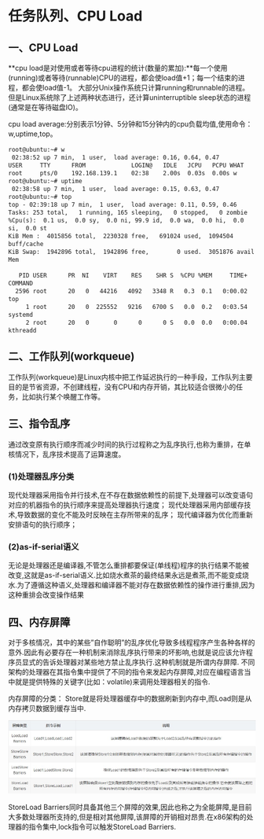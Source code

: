 # 任务队列、CPU Load

## 一、CPU Load

**cpu load是对使用或者等待cpu进程的统计(数量的累加):**每一个使用(running)或者等待(runnable)CPU的进程，都会使load值+1；每一个结束的进程，都会使load值-1。
大部分Unix操作系统只计算running和runnable的进程。但是Linux系统除了上述两种状态进行，还计算uninterruptible sleep状态的进程(通常是在等待磁盘IO)。

cpu load average:分别表示1分钟、5分钟和15分钟内的cpu负载均值,使用命令：w,uptime,top。

```shell
root@ubuntu:~# w
 02:38:52 up 7 min,  1 user,  load average: 0.16, 0.64, 0.47
USER     TTY      FROM             LOGIN@   IDLE   JCPU   PCPU WHAT
root     pts/0    192.168.139.1    02:38    2.00s  0.03s  0.00s w
root@ubuntu:~# uptime
 02:38:58 up 7 min,  1 user,  load average: 0.15, 0.63, 0.47
root@ubuntu:~# top
top - 02:39:18 up 7 min,  1 user,  load average: 0.11, 0.59, 0.46
Tasks: 253 total,   1 running, 165 sleeping,   0 stopped,   0 zombie
%Cpu(s):  0.1 us,  0.0 sy,  0.0 ni, 99.9 id,  0.0 wa,  0.0 hi,  0.0 si,  0.0 st
KiB Mem :  4015856 total,  2230328 free,   691024 used,  1094504 buff/cache
KiB Swap:  1942896 total,  1942896 free,        0 used.  3051876 avail Mem 

   PID USER      PR  NI    VIRT    RES    SHR S  %CPU %MEM     TIME+ COMMAND                             
  2596 root      20   0   44216   4092   3348 R   0.3  0.1   0:00.02 top                                 
     1 root      20   0  225552   9216   6700 S   0.0  0.2   0:03.54 systemd                             
     2 root      20   0       0      0      0 S   0.0  0.0   0:00.04 kthreadd                                                    

```



## 二、工作队列(workqueue)

工作队列(workqueue)是Linux内核中把工作延迟执行的一种手段，工作队列主要目的是节省资源，不创建线程，没有CPU和内存开销，其比较适合很微小的任务，比如执行某个唤醒工作等。

## 三、指令乱序

通过改变原有执行顺序而减少时间的执行过程称之为乱序执行,也称为重排，在单核情况下，乱序技术提高了运算速度。

### (1)处理器乱序分类

现代处理器采用指令并行技术,在不存在数据依赖性的前提下,处理器可以改变语句对应的机器指令的执行顺序来提高处理器执行速度；
现代处理器采用内部缓存技术,导致数据的变化不能及时反映在主存所带来的乱序；
现代编译器为优化而重新安排语句的执行顺序；

### (2)as-if-serial语义

无论是处理器还是编译器,不管怎么重排都要保证(单线程)程序的执行结果不能被改变,这就是as-if-serial语义.比如烧水煮茶的最终结果永远是煮茶,而不能变成烧水.为了遵循这种语义,处理器和编译器不能对存在数据依赖性的操作进行重排,因为这种重排会改变操作结果

## 四、内存屏障

对于多核情况，其中的某些”自作聪明”的乱序优化导致多线程程序产生各种各样的意外.因此有必要存在一种机制来消除乱序执行带来的坏影响,也就是说应该允许程序员显式的告诉处理器对某些地方禁止乱序执行.这种机制就是所谓内存屏障.
不同架构的处理器在其指令集中提供了不同的指令来发起内存屏障,对应在编程语言当中就是提供特殊的关键字(比如：volatile)来调用处理器相关的指令.

内存屏障的分类：
Store就是将处理器缓存中的数据刷新到内存中,而Load则是从内存拷贝数据到缓存当中.

![store](./images/store.jpg)

StoreLoad Barriers同时具备其他三个屏障的效果,因此也称之为全能屏障,是目前大多数处理器所支持的,但是相对其他屏障,该屏障的开销相对昂贵.在x86架构的处理器的指令集中,lock指令可以触发StoreLoad Barriers.